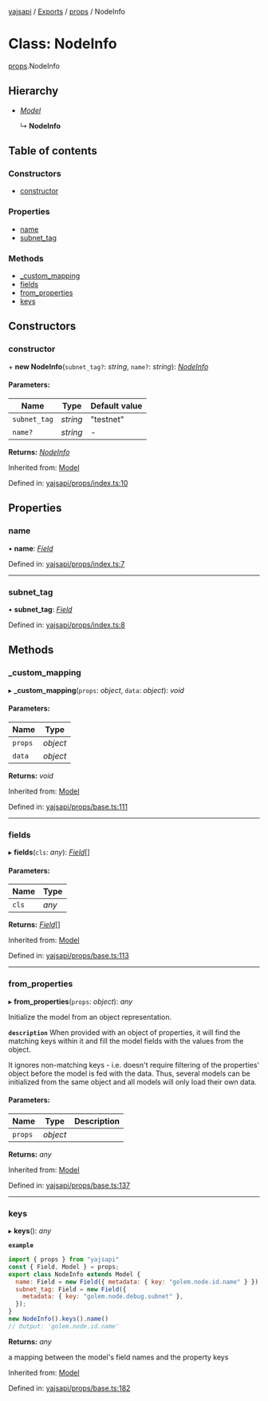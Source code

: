 [yajsapi](../README.md) / [Exports](../modules.md) / [props](../modules/props.md) / NodeInfo

# Class: NodeInfo

[props](../modules/props.md).NodeInfo

## Hierarchy

* [*Model*](props_base.model.md)

  ↳ **NodeInfo**

## Table of contents

### Constructors

- [constructor](props.nodeinfo.md#constructor)

### Properties

- [name](props.nodeinfo.md#name)
- [subnet\_tag](props.nodeinfo.md#subnet_tag)

### Methods

- [\_custom\_mapping](props.nodeinfo.md#_custom_mapping)
- [fields](props.nodeinfo.md#fields)
- [from\_properties](props.nodeinfo.md#from_properties)
- [keys](props.nodeinfo.md#keys)

## Constructors

### constructor

\+ **new NodeInfo**(`subnet_tag?`: *string*, `name?`: *string*): [*NodeInfo*](props.nodeinfo.md)

#### Parameters:

Name | Type | Default value |
------ | ------ | ------ |
`subnet_tag` | *string* | "testnet" |
`name?` | *string* | - |

**Returns:** [*NodeInfo*](props.nodeinfo.md)

Inherited from: [Model](props_base.model.md)

Defined in: [yajsapi/props/index.ts:10](https://github.com/golemfactory/yajsapi/blob/289a25a/yajsapi/props/index.ts#L10)

## Properties

### name

• **name**: [*Field*](props_base.field.md)

Defined in: [yajsapi/props/index.ts:7](https://github.com/golemfactory/yajsapi/blob/289a25a/yajsapi/props/index.ts#L7)

___

### subnet\_tag

• **subnet\_tag**: [*Field*](props_base.field.md)

Defined in: [yajsapi/props/index.ts:8](https://github.com/golemfactory/yajsapi/blob/289a25a/yajsapi/props/index.ts#L8)

## Methods

### \_custom\_mapping

▸ **_custom_mapping**(`props`: *object*, `data`: *object*): *void*

#### Parameters:

Name | Type |
------ | ------ |
`props` | *object* |
`data` | *object* |

**Returns:** *void*

Inherited from: [Model](props_base.model.md)

Defined in: [yajsapi/props/base.ts:111](https://github.com/golemfactory/yajsapi/blob/289a25a/yajsapi/props/base.ts#L111)

___

### fields

▸ **fields**(`cls`: *any*): [*Field*](props_base.field.md)[]

#### Parameters:

Name | Type |
------ | ------ |
`cls` | *any* |

**Returns:** [*Field*](props_base.field.md)[]

Inherited from: [Model](props_base.model.md)

Defined in: [yajsapi/props/base.ts:113](https://github.com/golemfactory/yajsapi/blob/289a25a/yajsapi/props/base.ts#L113)

___

### from\_properties

▸ **from_properties**(`props`: *object*): *any*

Initialize the model from an object representation.

**`description`** When provided with an object of properties, it will find the matching keys
   within it and fill the model fields with the values from the object.

   It ignores non-matching keys - i.e. doesn't require filtering of the properties'
   object before the model is fed with the data. Thus, several models can be
   initialized from the same object and all models will only load their own data.

#### Parameters:

Name | Type | Description |
------ | ------ | ------ |
`props` | *object* |     |

**Returns:** *any*

Inherited from: [Model](props_base.model.md)

Defined in: [yajsapi/props/base.ts:137](https://github.com/golemfactory/yajsapi/blob/289a25a/yajsapi/props/base.ts#L137)

___

### keys

▸ **keys**(): *any*

**`example`** 
```js
import { props } from "yajsapi"
const { Field, Model } = props;
export class NodeInfo extends Model {
  name: Field = new Field({ metadata: { key: "golem.node.id.name" } });
  subnet_tag: Field = new Field({
    metadata: { key: "golem.node.debug.subnet" },
  });
}
new NodeInfo().keys().name()
// Output: 'golem.node.id.name'
```

**Returns:** *any*

a mapping between the model's field names and the property keys

Inherited from: [Model](props_base.model.md)

Defined in: [yajsapi/props/base.ts:182](https://github.com/golemfactory/yajsapi/blob/289a25a/yajsapi/props/base.ts#L182)

